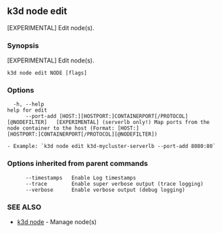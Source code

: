 ## k3d node edit

[EXPERIMENTAL] Edit node(s).

### Synopsis

[EXPERIMENTAL] Edit node(s).

```
k3d node edit NODE [flags]
```

### Options

```
  -h, --help                                                               help for edit
      --port-add [HOST:][HOSTPORT:]CONTAINERPORT[/PROTOCOL][@NODEFILTER]   [EXPERIMENTAL] (serverlb only!) Map ports from the node container to the host (Format: [HOST:][HOSTPORT:]CONTAINERPORT[/PROTOCOL][@NODEFILTER])
                                                                            - Example: `k3d node edit k3d-mycluster-serverlb --port-add 8080:80`
```

### Options inherited from parent commands

```
      --timestamps   Enable Log timestamps
      --trace        Enable super verbose output (trace logging)
      --verbose      Enable verbose output (debug logging)
```

### SEE ALSO

* [k3d node](k3d_node.md)	 - Manage node(s)

